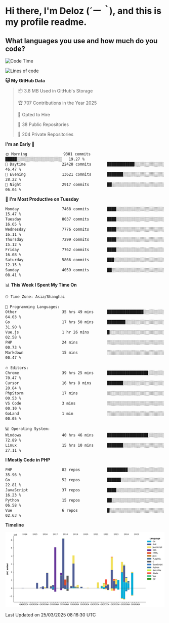 # **Hi there, I'm Deloz (*´ー｀*), and this is my profile readme.**

## **What languages you use and how much do you code?**

<!--START_SECTION:waka-->
![Code Time](http://img.shields.io/badge/Code%20Time-5%2C984%20hrs-blue)

![Lines of code](https://img.shields.io/badge/From%20Hello%20World%20I%27ve%20Written-45.1%20million%20lines%20of%20code-blue)

**🐱 My GitHub Data** 

> 📦 3.8 MB Used in GitHub's Storage 
 > 
> 🏆 707 Contributions in the Year 2025
 > 
> 💼 Opted to Hire
 > 
> 📜 38 Public Repositories 
 > 
> 🔑 204 Private Repositories 
 > 
**I'm an Early 🐤** 

```text
🌞 Morning                9301 commits        █████░░░░░░░░░░░░░░░░░░░░   19.27 % 
🌆 Daytime                22428 commits       ████████████░░░░░░░░░░░░░   46.47 % 
🌃 Evening                13621 commits       ███████░░░░░░░░░░░░░░░░░░   28.22 % 
🌙 Night                  2917 commits        ██░░░░░░░░░░░░░░░░░░░░░░░   06.04 % 
```
📅 **I'm Most Productive on Tuesday** 

```text
Monday                   7468 commits        ████░░░░░░░░░░░░░░░░░░░░░   15.47 % 
Tuesday                  8037 commits        ████░░░░░░░░░░░░░░░░░░░░░   16.65 % 
Wednesday                7776 commits        ████░░░░░░░░░░░░░░░░░░░░░   16.11 % 
Thursday                 7299 commits        ████░░░░░░░░░░░░░░░░░░░░░   15.12 % 
Friday                   7762 commits        ████░░░░░░░░░░░░░░░░░░░░░   16.08 % 
Saturday                 5866 commits        ███░░░░░░░░░░░░░░░░░░░░░░   12.15 % 
Sunday                   4059 commits        ██░░░░░░░░░░░░░░░░░░░░░░░   08.41 % 
```


📊 **This Week I Spent My Time On** 

```text
🕑︎ Time Zone: Asia/Shanghai

💬 Programming Languages: 
Other                    35 hrs 49 mins      ████████████████░░░░░░░░░   64.03 % 
Go                       17 hrs 50 mins      ████████░░░░░░░░░░░░░░░░░   31.90 % 
Vue.js                   1 hr 26 mins        █░░░░░░░░░░░░░░░░░░░░░░░░   02.58 % 
PHP                      24 mins             ░░░░░░░░░░░░░░░░░░░░░░░░░   00.73 % 
Markdown                 15 mins             ░░░░░░░░░░░░░░░░░░░░░░░░░   00.47 % 

🔥 Editors: 
Chrome                   39 hrs 25 mins      ██████████████████░░░░░░░   70.47 % 
Cursor                   16 hrs 8 mins       ███████░░░░░░░░░░░░░░░░░░   28.84 % 
PhpStorm                 17 mins             ░░░░░░░░░░░░░░░░░░░░░░░░░   00.53 % 
VS Code                  3 mins              ░░░░░░░░░░░░░░░░░░░░░░░░░   00.10 % 
GoLand                   1 min               ░░░░░░░░░░░░░░░░░░░░░░░░░   00.05 % 

💻 Operating System: 
Windows                  40 hrs 46 mins      ██████████████████░░░░░░░   72.89 % 
Linux                    15 hrs 10 mins      ███████░░░░░░░░░░░░░░░░░░   27.11 % 
```

**I Mostly Code in PHP** 

```text
PHP                      82 repos            █████████░░░░░░░░░░░░░░░░   35.96 % 
Go                       52 repos            ██████░░░░░░░░░░░░░░░░░░░   22.81 % 
JavaScript               37 repos            ████░░░░░░░░░░░░░░░░░░░░░   16.23 % 
Python                   15 repos            ██░░░░░░░░░░░░░░░░░░░░░░░   06.58 % 
Vue                      6 repos             █░░░░░░░░░░░░░░░░░░░░░░░░   02.63 % 
```



**Timeline**

![Lines of Code chart](https://raw.githubusercontent.com/deloz/deloz/main/assets/bar_graph.png)


 Last Updated on 25/03/2025 08:16:30 UTC
<!--END_SECTION:waka-->

